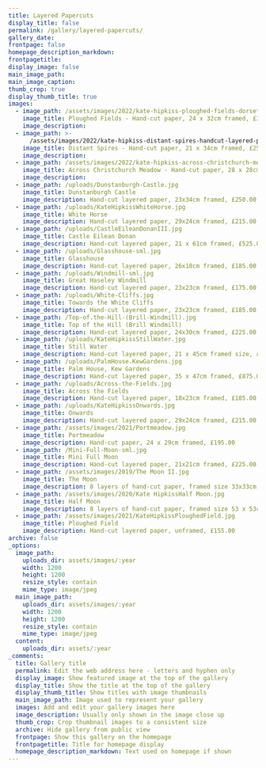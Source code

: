 ```yaml
---
title: Layered Papercuts
display_title: false
permalink: /gallery/layered-papercuts/
gallery_date:
frontpage: false
homepage_description_markdown:
frontpagetitle:
display_image: false
main_image_path:
main_image_caption:
thumb_crop: true
display_thumb_title: true
images:
  - image_path: /assets/images/2022/kate-hipkiss-ploughed-fields-dorset-sml.jpg
    image_title: Ploughed Fields - Hand-cut paper, 24 x 32cm framed, £325.00
    image_description:
  - image_path: >-
      /assets/images/2022/kate-hipkiss-distant-spires-handcut-layered-paper-23x34cm-295-00.jpg
    image_title: Distant Spires - Hand-cut paper, 21 x 34cm framed, £250.00
    image_description:
  - image_path: /assets/images/2022/kate-hipkiss-across-christchurch-meadow.jpg
    image_title: Across Christchurch Meadow - Hand-cut paper, 28 x 28cm framed, £385.00
    image_description:
  - image_path: /uploads/Dunstanburgh-Castle.jpg
    image_title: Dunstanburgh Castle
    image_description: Hand-cut layered paper, 23x34cm framed, £250.00
  - image_path: /uploads/KateHipkissWhiteHorse.jpg
    image_title: White Horse
    image_description: Hand-cut layered paper, 29x24cm framed, £215.00
  - image_path: /uploads/CastleEileanDonanIII.jpg
    image_title: Castle Eilean Donan
    image_description: Hand-cut layered paper, 21 x 61cm framed, £525.00
  - image_path: /uploads/Glasshouse-sml.jpg
    image_title: Glasshouse
    image_description: Hand-cut layered paper, 26x18cm framed, £185.00
  - image_path: /uploads/Windmill-sml.jpg
    image_title: Great Haseley Windmill
    image_description: Hand-cut layered paper, 23x23cm framed, £175.00
  - image_path: /uploads/White-Cliffs.jpg
    image_title: Towards the White Cliffs
    image_description: Hand-cut layered paper, 23x23cm framed, £185.00
  - image_path: /Top-of.the-Hill-(Brill-Windmill).jpg
    image_title: Top of the Hill (Brill Windmill)
    image_description: Hand-cut layered paper, 24x30cm framed, £225.00
  - image_path: /uploads/KateHipkissStillWater.jpg
    image_title: Still Water
    image_description: Hand-cut layered paper, 21 x 45cm framed size, £295.00
  - image_path: /uploads/PalmHouse.KewGardens.jpg
    image_title: Palm House, Kew Gardens
    image_description: Hand-cut layered paper, 35 x 47cm framed, £875.00
  - image_path: /uploads/Across-the-Fields.jpg
    image_title: Across the Fields
    image_description: Hand-cut layered paper, 18x23cm framed, £185.00
  - image_path: /uploads/KateHipkissOnwards.jpg
    image_title: Onwards
    image_description: Hand-cut layered paper, 29x24cm framed, £215.00
  - image_path: /assets/images/2021/Portmeadow.jpg
    image_title: Portmeadow
    image_description: Hand-cut paper, 24 x 29cm framed, £195.00
  - image_path: /Mini-Full-Moon-sml.jpg
    image_title: Mini Full Moon
    image_description: Hand-cut layered paper, 21x21cm framed, £225.00
  - image_path: /assets/images/2019/The Moon II.jpg
    image_title: The Moon
    image_description: 8 layers of hand-cut paper, framed size 33x33cm, £725.00
  - image_path: /assets/images/2020/Kate HipkissHalf Moon.jpg
    image_title: Half Moon
    image_description: 8 layers of hand-cut paper, framed size 53 x 53cm, £1,250.00
  - image_path: /assets/images/2021/KateHipkissPloughedField.jpg
    image_title: Ploughed Field
    image_description: Hand-cut layered paper, unframed, £155.00
archive: false
_options:
  image_path:
    uploads_dir: assets/images/:year
    width: 1200
    height: 1200
    resize_style: contain
    mime_type: image/jpeg
  main_image_path:
    uploads_dir: assets/images/:year
    width: 1200
    height: 1200
    resize_style: contain
    mime_type: image/jpeg
  content:
    uploads_dir: assets/:year
_comments:
  title: Gallery title
  permalink: Edit the web address here - letters and hyphen only
  display_image: Show featured image at the top of the gallery
  display_title: Show the title at the top of the gallery
  display_thumb_title: Show titles with image thumbnails
  main_image_path: Image used to represent your gallery
  images: Add and edit your gallery images here
  image_description: Usually only shown in the image close up
  thumb_crop: Crop thumbnail images to a consistent size
  archive: Hide gallery from public view
  frontpage: Show this gallery on the homepage
  frontpagetitle: Title for homepage display
  homepage_description_markdown: Text used on homepage if shown
---
```


